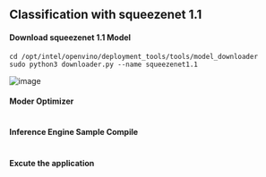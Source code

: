 ## Classification with squeezenet 1.1

#### Download squeezenet 1.1 Model
```
cd /opt/intel/openvino/deployment_tools/tools/model_downloader
sudo python3 downloader.py --name squeezenet1.1
```
![image](https://github.com/ADVANTECH-EIoT/VEGA_Workshop/blob/master/photos/lab1_01.png)

#### Moder Optimizer
```

```

#### Inference Engine Sample Compile

```

```

#### Excute the application

```

```
